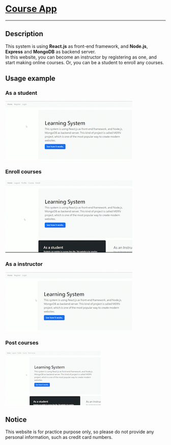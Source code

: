 # [Course App](https://course-demo-project.netlify.app/)

---

## Description

This system is using **React.js** as front-end framework, and **Node.js**, **Express** and **MongoDB** as backend server.  
In this website, you can become an instructor by registering as one, and start making online courses.
Or, you can be a student to enroll any courses.

## Usage example

### As a student

![image](client\src\images\regist_student.gif)

### Enroll courses

![image](client\src\images\enroll_student.gif)

### As a instructor

![image](client\src\images\regist_instructor.gif)

### Post courses

![image](client\src\images\postcourse_instructor.gif)

## Notice

This website is for practice purpose only, so please do not provide any personal information, such as credit card numbers.
